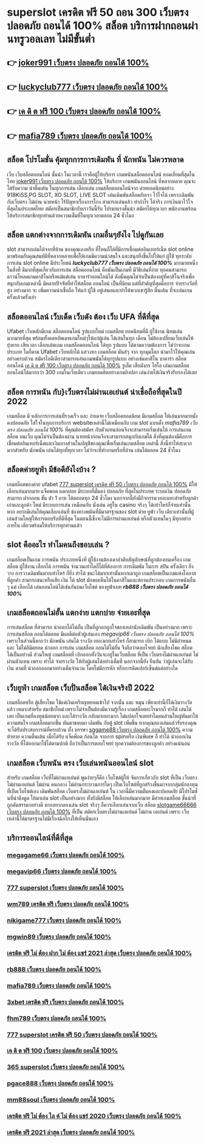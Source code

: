 # superslot เครดิต ฟรี 50 ถอน 300 เว็บตรง ปลอดภัย ถอนได้ 100%  สล็อต  บริการฝากถอนผ่านทรูวอลเลท ไม่มีขั้นต่ำ 

## 👉 [joker991 เว็บตรง ปลอดภัย ถอนได้ 100%](https://ufabet-cn.io1.me)
## 👉 [luckyclub777 เว็บตรง ปลอดภัย ถอนได้ 100%](https://ufa877.77m.io)
## 👉 [เค ดิ ต ฟรี 100 เว็บตรง ปลอดภัย ถอนได้ 100%](https://ufa877.io1.me)
## 👉 [mafia789 เว็บตรง ปลอดภัย ถอนได้ 100%](https://ufastar356.io1.me)

## สล็อต   โปรโมชั่น   คุ้มทุกการการเดิมพัน ที่ นักพนัน ไม่ควรพลาด

เว็บ  เว็บสล็อตออนไลน์ ชั้นนำ ในเวลานี้ เราคือผู้ให้บริการ เกมพนันสล็อตออนไลน์ ยอดเยี่ยมที่สุดในไทย   [joker991 เว็บตรง ปลอดภัย ถอนได้ 100%](https://ufa877.77m.io) ให้บริการ  เกมพนันออนไลน์ ที่หลากหลาย คุณจะได้รับความ น่าตื่นเต้น ในทุกการเล่น เลือกเล่น เกมสล็อตออนไลน์จาก ค่ายยอดนิยมอย่าง 918KiSS,PG SLOT, XO SLOT, LIVE SLOT  เล่นเดิมพันสล็อตกับเรา ไว้ใจได้  เพราะเดิมพันกับเว็บตรง ไม่ผ่าน นายหน้า ไร้ปัญหาเรื่องการโกง  สามารถเล่นแล้ว ทำกำไร ได้จริง การเงินน่าไว้ใจที่สุดในประเทศไทย สมัครเป็นสมาชิกกับเราวันนี้รับ  โปรมาแรงชั้นนำ สมัครได้ทุกเวลา พนักงานพร้อมให้บริการสมาชิกทุกท่านด้วยความเต็มที่ในทุกเวลาตลอด 24 ชั่วโมง


## สล็อต แตกต่างจากการเดิมพัน  เกมอื่นๆยังไง ไปดูกันเลย

 slot สามารถเล่นได้จากที่บ้าน ของคุณเองหรือ ที่ไหนก็ได้ที่มีการเชื่อมต่ออินเทอร์เน็ต  slot online มาพร้อมกับคุณสมบัติที่หลากหลายเพื่อให้เกมมีความน่าสนใจ และสนุกยิ่งขึ้นไปให้แก่ ผู้ใช้ ทุกระดับ การเล่น slot online มีประโยชน์  ***luckyclub777 เว็บตรง ปลอดภัย ถอนได้ 100%*** มากมายหนึ่งในสิ่งที่ ดีมากที่สุดเกี่ยวกับการเล่น สล็อตออนไลน์ คือมันเป็นเกมที่ มีวิธีเล่นที่ง่าย  ทุกคนสามารถดาวน์โหลดเกมคาสิโนหรือแม้แต่เล่น บาคาร่าออนไลน์ได้ ดังนั้นคุณไม่จำเป็นต้องอยู่ที่คาสิโนจริงเพื่อสนุกกับเกมเหล่านี้ มีหลายปัจจัยที่ทำให้สล็อต ออนไลน์ เป็นที่นิยม แต่ที่สำคัญที่สุดคือการ จ่ายรางวัลที่สูง อย่างมาก จะ เพิ่มความน่าเชื่อถือ ให้แก่ ผู้ใช้ อยู่เสมอและทำให้พวกเขารู้สึก ตื่นเต้น ที่จะเล่นเกมครั้งแล้วครั้งเล่า


##  สล็อตออนไลน์  เว็บเด็ด เว็บดัง ต้อง  เว็บ UFA ที่ดีที่สุด

 Ufabet เว็บหลักมีเกม สล็อตออนไลน์ รูปแบบใหม่ เกมสล็อต ยอดนิยมที่มี ผู้ใช้งาน นิยมเล่น มากมายที่สุด  พร้อมทั้งคอยอัพเดทเกมใหม่ๆให้แก่ผู้เล่น ได้เล่นในทุก เดือน  ไม่ต้องเปลี่ยนเว็บเล่นให้ยุ่งยาก เสียเวลา เลือกเล่นเกม เกมสล็อตออนไลน์ ได้ทุก รูปแบบ ได้ตามความต้องการ  ไม่ว่าจะเกม ประเภท ใดก็ตาม  Ufabet เว็บหลักได้ แสวงหา เกมสล็อต มันส์ๆ จาก ทุกมุมโลก  นำมาไว้ให้คุณเล่นอย่างครบถ้วน  สมัครไอดีเดียวสามารถเล่นเกมพนันได้ทุกรูปแบบ  อย่างเช่นคาสิโน บาคาร่า  สล็อตออนไลน์ [เค ดิ ต ฟรี 100 เว็บตรง ปลอดภัย ถอนได้ 100%](https://ufastar356.io1.me)  รูเล็ต เสือมังกร ไฮโล เล่นเกมสล็อตออนไลน์ได้มากกว่า 300 เกมในเว็บเดียว เกมยอดฮิตอย่างเกมยิงปลา เล่นง่ายได้เงินจริงรับรองได้เลย


##  สล็อต การพนัน กับ}เว็บตรงไม่ผ่านเอเย่นต์   น่าเชื่อถือที่สุดในปี 2022 

เกมสล็อต  มี หลักการการเล่นที่รวดเร็ว  และ ง่ายดาย เว็บสล็อตยอดนิยม มีเกมสล็อต ให้เล่นมากมายมั่งคงปลอดภัย ใส่ใจในทุกการบริการ websiteเหล่านี้ไม่เหมือนกับ เกม slot แบบดั้ง *mafia789 เว็บตรง ปลอดภัย ถอนได้ 100%* ที่คุณต้องสมัคร กับตัวแทนก่อนจึงจะสามารถเริ่มเล่นได้ การเล่นเกมสล็อต บนเว็บ คุณไม่จำเป็นต้องผ่าน นายหน้าก่อนจึงจะสามารถสนุกกับเกมได้ สิ่งที่คุณต้องมีคือการเชื่อมต่ออินเทอร์เน็ตและเงินบางส่วนในบัญชีของคุณเพื่อเริ่มเล่นเกมสล็อต เหล่านี้ สิ่งนี้ทำให้สะดวกมากสำหรับ นักพนัน เล่นได้ทุกที่ทุกเวลา ไม่ว่าจะที่ทำงานหรือที่บ้าน เล่นได้ตลอด 24 ชั่วโมง

## สล็อตค่ายยูฟ่า มีข้อดียังไงบ้าง ?
 เกมสล็อตของค่าย ufabet [777 superslot เครดิต ฟรี 50 เว็บตรง ปลอดภัย ถอนได้ 100%](https://ufabet168.io1.me) มีให้เลือกเล่นมากมาย  แจ็คพอต แตกบ่อย มีระบบที่มั่นคง ปลอดภัย  ที่สุดในประเทศ  ระบบเงิน  ปลอดภัยสามารถ  ฝากถอน ขั้น ต่ํา 1 บาท ได้ตลอดทุก 24 ชั่วโมง นอกจากนี้ยังมีกิจกรรม  เยอะแยะสำหรับลูกค้า เก่าและลูกค้า ใหม่ มีระบบการเล่น เหมือนกับ  นั่งเล่น อยู่ใน casino  จริงๆ ได้เท่าไหร่ก็จ่ายเท่านั้น หาก อยากมีเล่นให้คุณเลือกเล่นที่ ช่องทางพนันที่มีมาตรฐานของ slot ค่าย ยูฟ่า  เว็บ เดียวเท่านั้นที่ผู้เล่นส่วนใหญ่ให้การตอบรับที่ดีที่สุด ในตอนนี้ซึ่งจะไม่มีการผ่านเอเย่นต์ หรือตัวแทนใดๆ มีทุกอย่างภายใน เดียวพร้อมให้บริการทุกท่านแล้ว

##  slot  คืออะไร ทำไมคนถึงชอบเล่น ?

 เกมสล็อตเป็นเกม  การพนัน ประเภทหนึ่งที่ ผู้ใช้งานต้องเดาลำดับสัญลักษณ์ที่ถูกต้องบนเครื่อง เกมสล็อต  ผู้ใช้งาน เลือกได้   การพนัน จำนวนเท่าใดก็ได้ที่ต้องการ การเดิมพัน ในการ สปิน ครั้งเดียว ยิ่งวาง  การวางเดิมพันมากเท่าไหร่ ก็ยิ่ง ทำได้ ชนะได้มากเท่านั้นหากเดาถูก  เกมสล็อตเป็นเกมแห่งโอกาสที่ลูกค้า สามารถชนะหรือเสีย เงิน ได้  slot มักพบเห็นได้ในคาสิโนและสถานประกอบ  เกมการพนันอื่น ๆ แต่ เลือกได้ เล่นออนไลน์ได้เช่นกันบนเว็บไชต์ ของยูฟ่าเบท ***rb888 เว็บตรง ปลอดภัย ถอนได้ 100%*** 


##  เกมสล็อตถอนไม่อั้น แตกง่าย แตกบ่าย จ่ายเอะที่สุด

การเล่นสล็อต ที่สามารถ  นำออกได้ไม่อั้น  เป็นที่ถูกอกถูกใจของเหล่านักเดิมพัน  เป็นอย่างมาก เพราะการเล่นสล็อต   ถอนได้ตลอด  มีผลดีต่อตัวผู้เล่นเอง *megavip66 เว็บตรง ปลอดภัย ถอนได้ 100%* เพราะในส่วนนี้หากว่า นักพนัน  เล่นได้ รางวัล เยอะมากเท่าไหร่ ก็สามารถ   เบิก ได้แบบ ไม่มีกำหนดและ ไม่ไม่ลิมิตยอด นำออก การเล่น เกมสล็อต ถอนได้ไม่อั้น จึงถือว่าตอบโจทย์ นักเสี่ยงโชค สล็อต ได้เป็นอย่างดี ส่วนใหญ่  เกมสล็อตที่  เบิกออกทั้งวันจะอยู่ในเว็บสล็อต ที่เป็น เว็บตรงไม่ผ่านเอเย่นต์    ไม่ผ่านตัวแทน เพราะ ทำได้ จ่ายรางวัล ให้กับผู้เล่นได้อย่างเต็มที่ นอกจากนี้ยัง ยืนยัน  ว่าผู้เล่นจะได้รับเงิน ตามที่ นำออกออกมาอย่างเต็มจำนวน โดยไม่มีการหัก หรือการคิดเปอร์เซ็นต์แต่อย่างใด 


## เว็บยูฟ่า เกมสล็อต เว็บปั่นสล็อต ได้เงินจริงปี 2022

 เกมสล็อตหรือ ตู้เสี่ยงโชค ใช้แค่เงินเหรียญหยอดเข้าไป จากนั้น แตะ  หมุน  เพียงเท่านี้ก็ได้เงินรางวัล แล้ว เหมาะสำหรับ สมาชิกใหม่ เพราะไม่จำเป็นต้องมีความรู้เรื่อง เกมสล็อตอะไรมากก็ ทำได้ เล่นได้เลย เป็นเกมที่ลงทุนน้อยมาก และได้รางวัล กลับมาเยอะมาก ไม่แปลกใจเลยทำไมคนส่วนใหญ่หันมาให้ความสนใจ เกมสล็อตมากขึ้น หันมาชอบมา เดิมพัน กับตู้  slot เพิ่มขึ้น หากคุณลองเล่นแล้วรับรองคุณจะได้รับประสบการณ์ที่ครบถ้วน ทั้ง หรรษา [sggame88 เว็บตรง ปลอดภัย ถอนได้ 100%](https://heylink.me/madam168) ความท้าทาย ความตื่นเต้น เมื่อได้รับ แจ็คพ็อต ก้อนโต จากการ  spinหรือ เงินพิเศษ ก็ ทำได้  นำออกเงินรางวัล ที่ได้ออกมาใช้ได้ตามปกติ ถือว่าเป็นการตอบโจทย์ ทุกความต้องการของลูกค้า อย่างแน่นอน 


##  เกมสล็อต เว็บพนัน ตรง    เว็บเล่นพนันออนไลน์ slot 

สำหรับ เกมสล็อต  เว็บที่ไม่ผ่านเอเย่นต์ พูดง่ายๆก็คือ เว็บไซต์ผู้ให้ จัดการเกี่ยวกับ slot  ที่เป็น เว็บตรงไม่ผ่านเอเย่นต์   ไม่ผ่าน คนกลาง  ไม่ผ่านกระบวนการใดๆ เป็นเว็บไซต์ที่ถูกสร้างขึ้นมาจากกลุ่มนักลงทุนที่เปิดเว็บไซต์เอง  เดิมพันสล็อต เว็บตรงไม่ผ่านเอเย่นต์  ใน เวลานี้มีความมั่นคงและปลอดภัย มีโปรโมชั่นที่น่าดึงดูด ให้มาเล่น slot เป็นอย่างมาก ทั้งยังมีสล็อต ให้เลือกเล่นมากมาย มีค่ายเกมสล็อต ชั้นนำที่ถูกคัดสรรมาอย่างดี หากอยากลองเล่น slot จริงๆ ก็ควรเลือกเล่นจากเว็บ สล็อต [slotgame66666 เว็บตรง ปลอดภัย ถอนได้ 100%](https://ufastar365.77m.io) ที่เป็น  สมัครเว็บตรงไม่ผ่านเอเย่นต์   ไม่ผ่าน เอเย่นต์  เพราะ เว็บเหล่านี้ได้มาตรฐานไม่มีเรื่องฉ้อโกงให้เห็นนั่นเอง


## บริการออนไลน์ที่ดีที่สุด

### [megagame66 เว็บตรง ปลอดภัย ถอนได้ 100%](https://atom.io/themes/365%20superslot%20เว็บตรง%20ปลอดภัย%20ถอนได้%20100%)
### [megavip66 เว็บตรง ปลอดภัย ถอนได้ 100%](https://atom.io/themes/เครดิต%20ฟรี%2050%20แค่%20สมัคร%20ล่าสุด%202021%20เว็บตรง%20ปลอดภัย%20ถอนได้%20100%)
### [777 superslot เว็บตรง ปลอดภัย ถอนได้ 100%](https://atom.io/themes/เครดิต%20ฟรี%20300%20เว็บตรง%20ปลอดภัย%20ถอนได้%20100%)
### [wm789 เครดิต ฟรี เว็บตรง ปลอดภัย ถอนได้ 100%](https://atom.io/themes/asia999%20เครดิต%20ฟรี%20100%20เว็บตรง%20ปลอดภัย%20ถอนได้%20100%)
### [nikigame777 เว็บตรง ปลอดภัย ถอนได้ 100%](https://atom.io/themes/777%20superslot%20เครดิต%20ฟรี%2050%20เว็บตรง%20ปลอดภัย%20ถอนได้%20100%)
### [mgwin89 เว็บตรง ปลอดภัย ถอนได้ 100%](https://atom.io/themes/pgclub99%20เว็บตรง%20ปลอดภัย%20ถอนได้%20100%)
### [เครดิต ฟรี ไม่ ต้อง ฝาก ไม่ ต้อง แชร์ 2021 ล่าสุด เว็บตรง ปลอดภัย ถอนได้ 100%](https://atom.io/themes/ufabet1919%20เว็บตรง%20ปลอดภัย%20ถอนได้%20100%)
### [rb888 เว็บตรง ปลอดภัย ถอนได้ 100%](https://atom.io/themes/bet2you%20เครดิต%20ฟรี%20เว็บตรง%20ปลอดภัย%20ถอนได้%20100%)
### [mafia789 เว็บตรง ปลอดภัย ถอนได้ 100%](https://atom.io/themes/ipro191%20เว็บตรง%20ปลอดภัย%20ถอนได้%20100%)
### [3xbet เครดิต ฟรี เว็บตรง ปลอดภัย ถอนได้ 100%](https://atom.io/themes/mgm99tt%20เว็บตรง%20ปลอดภัย%20ถอนได้%20100%)
### [fhm789 เว็บตรง ปลอดภัย ถอนได้ 100%](https://atom.io/themes/pgfc168%20เว็บตรง%20ปลอดภัย%20ถอนได้%20100%)
### [777 superslot เครดิต ฟรี 50 เว็บตรง ปลอดภัย ถอนได้ 100%](https://atom.io/themes/betwin24h%20เว็บตรง%20ปลอดภัย%20ถอนได้%20100%)
### [เค ดิ ต ฟรี 100 เว็บตรง ปลอดภัย ถอนได้ 100%](https://atom.io/themes/mafia%20เครดิต%20ฟรี%2050%20ล่าสุด%20เว็บตรง%20ปลอดภัย%20ถอนได้%20100%)
### [365 superslot เว็บตรง ปลอดภัย ถอนได้ 100%](https://atom.io/themes/tsnow777%20เว็บตรง%20ปลอดภัย%20ถอนได้%20100%)
### [pgace888 เว็บตรง ปลอดภัย ถอนได้ 100%](https://atom.io/themes/777%20superslot%20เว็บตรง%20ปลอดภัย%20ถอนได้%20100%)
### [mm88soul เว็บตรง ปลอดภัย ถอนได้ 100%](https://atom.io/themes/megagame66%20เว็บตรง%20ปลอดภัย%20ถอนได้%20100%)
### [เครดิต ฟรี ไม่ ต้อง ไล ค์ ไม่ ต้อง แชร์ 2020 เว็บตรง ปลอดภัย ถอนได้ 100%](https://atom.io/themes/บา%20คา%20ร่า%20เครดิต%20ฟรี%20เว็บตรง%20ปลอดภัย%20ถอนได้%20100%)
### [เครดิต ฟรี 2021 ล่าสุด เว็บตรง ปลอดภัย ถอนได้ 100%](https://atom.io/themes/pgslot99th%20เว็บตรง%20ปลอดภัย%20ถอนได้%20100%)